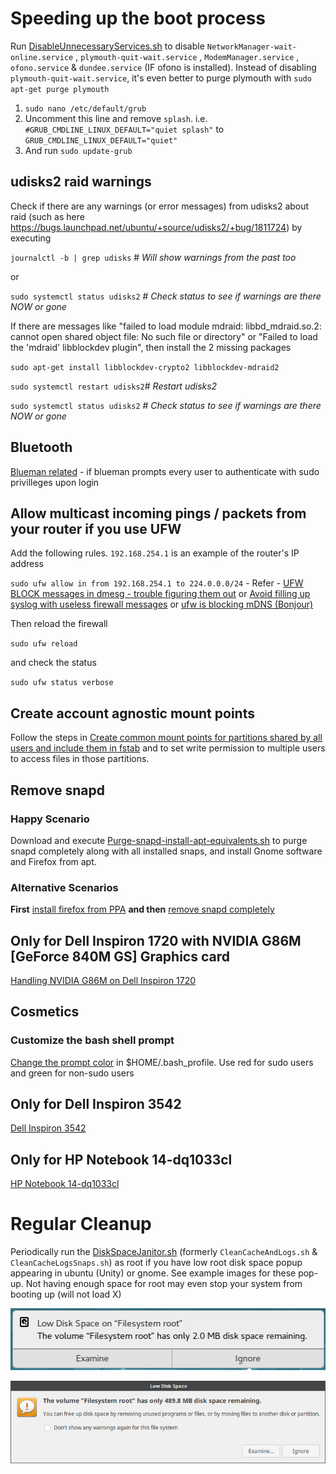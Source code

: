 # Speeding up the boot process
Run [DisableUnnecessaryServices.sh](DisableUnnecessaryServices.sh) to disable `NetworkManager-wait-online.service` , `plymouth-quit-wait.service` , `ModemManager.service` , `ofono.service` & `dundee.service` (IF ofono is installed). Instead of disabling `plymouth-quit-wait.service`, it's even better to purge plymouth with `sudo apt-get purge plymouth`

1.  `sudo nano /etc/default/grub`
2.  Uncomment this line and remove `splash`. i.e. `#GRUB_CMDLINE_LINUX_DEFAULT="quiet splash"` to `GRUB_CMDLINE_LINUX_DEFAULT="quiet"` 
3.  And run `sudo update-grub`

## udisks2 raid warnings

Check if there are any warnings (or error messages) from udisks2 about raid (such as here https://bugs.launchpad.net/ubuntu/+source/udisks2/+bug/1811724) by executing

 `journalctl -b | grep udisks` # *Will show warnings from the past too*
 
 or 
 
 `sudo systemctl status udisks2` # *Check status to see if warnings are there NOW or gone*

If there are messages like "failed to load module mdraid: libbd_mdraid.so.2: cannot open shared object file: No such file or directory" or "Failed to load the 'mdraid' libblockdev plugin", then install the 2 missing packages
 
`sudo apt-get install libblockdev-crypto2 libblockdev-mdraid2`
 
`sudo systemctl restart udisks2`# *Restart udisks2*
 
`sudo systemctl status udisks2` # *Check status to see if warnings are there NOW or gone*

## Bluetooth

[Blueman related](bluetooth.md) - if blueman prompts every user to authenticate with sudo privilleges upon login

## Allow multicast incoming pings / packets from your router if you use UFW

Add the following rules. `192.168.254.1` is an example of the router's IP address

`sudo ufw allow in from 192.168.254.1 to 224.0.0.0/24` - Refer - [UFW BLOCK messages in dmesg - trouble figuring them out](https://bbs.archlinux.org/viewtopic.php?id=212452) or [Avoid filling up syslog with useless firewall messages](https://forums.linuxmint.com/viewtopic.php?t=111630) or [ufw is blocking mDNS (Bonjour)](https://forums.linuxmint.com/viewtopic.php?t=219396)

Then reload the firewall

`sudo ufw reload`

and check the status

`sudo ufw status verbose`

## Create account agnostic mount points

Follow the steps in [Create common mount points for partitions shared by all users and include them in fstab](common-mountpoints.md) and to set write permission to multiple users to access files in those partitions.

## Remove snapd

### Happy Scenario
Download and execute [Purge-snapd-install-apt-equivalents.sh](Purge-snapd-install-apt-equivalents.sh) to purge snapd completely along with all installed snaps, and install Gnome software and Firefox from apt.

###  Alternative Scenarios
**First** [install firefox from PPA](Firefox-from-PPA.md) **and then** [remove snapd completely](why-not-snapd.md)

## Only for Dell Inspiron 1720 with NVIDIA G86M [GeForce 840M GS] Graphics card

[Handling NVIDIA G86M on Dell Inspiron 1720](Inspiron-1720-NVIDIA-G86M.md)

## Cosmetics

### Customize the bash shell prompt

[Change the prompt color](https://www.cyberciti.biz/faq/bash-shell-change-the-color-of-my-shell-prompt-under-linux-or-unix/) in $HOME/.bash_profile. Use red for sudo users and green for non-sudo users
 
## Only for Dell Inspiron 3542 
[Dell Inspiron 3542](Inspiron-3542.md)

## Only for HP Notebook 14-dq1033cl

[HP Notebook 14-dq1033cl](HP-Notebook-14-dq1033cl.md)
 
# Regular Cleanup
Periodically run the [DiskSpaceJanitor.sh](DiskSpaceJanitor.sh) (formerly `CleanCacheAndLogs.sh` & `CleanCacheLogsSnaps.sh`) as root if you have low root disk space popup appearing in ubuntu (Unity) or gnome. See example images for these pop-up.
Not having enough space for root may even stop your system from booting up (will not load X)

![Alt text](low_root_disk_space_popup_gnome.png "Example message from gnome UI")

![Alt text](low_root_disk_space_popup_ubuntu.png "Example message from Ubuntu UI")
